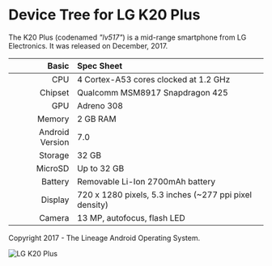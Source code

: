 Device Tree for LG K20 Plus
==============================================

The K20 Plus (codenamed _"lv517"_) is a mid-range smartphone from LG Electronics.
It was released on December, 2017.

Basic   | Spec Sheet
-------:|:-------------------------
CPU     | 4 Cortex-A53 cores clocked at 1.2 GHz
Chipset | Qualcomm MSM8917 Snapdragon 425
GPU     | Adreno 308
Memory  | 2 GB RAM
Android Version | 7.0
Storage | 32 GB
MicroSD | Up to 32 GB
Battery | Removable Li-Ion 2700mAh battery
Display | 720 x 1280 pixels, 5.3 inches (~277 ppi pixel density)
Camera  | 13 MP, autofocus, flash LED

Copyright 2017 - The Lineage Android Operating System.

![LG K20 Plus](https://camo.githubusercontent.com/2ad8117aa32c1d8b5dbd62e51a478bf16991cd33/68747470733a2f2f64316a62697035357979697478722e636c6f756466726f6e742e6e65742f75706c6f6164732f323031372f30382f31353135323430302f4c472d4b32302d506c75732d542d4d6f62696c652d70726573732d4b4b2d3136303078313238312e6a7067 "LG K20 Plus")